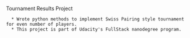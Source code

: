 Tournament Results Project

      * Wrote python methods to implement Swiss Pairing style tournament for even number of players.
      * This project is part of Udacity's FullStack nanodegree program.
